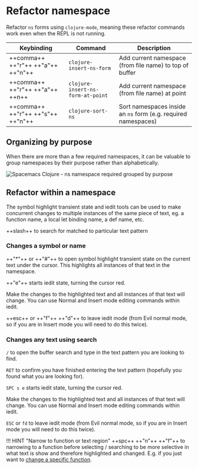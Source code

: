 # Refactor namespace

Refactor `ns` forms using `clojure-mode`, meaning these refactor commands work even when the REPL is not running.

| Keybinding                        | Command                           | Description                                                    |
|-----------------------------------|-----------------------------------|----------------------------------------------------------------|
| ++comma++ ++"r"++ ++"a"++ ++"n"++ | `clojure-insert-ns-form`          | Add current namespace (from file name) to top of buffer        |
| ++comma++ ++"r"++ ++"a"++ ++n++   | `clojure-insert-ns-form-at-point` | Add current namespace (from file name) at point                |
| ++comma++ ++"r"++ ++"s"++ ++"n"++ | `clojure-sort-ns`                 | Sort namespaces inside an `ns` form (e.g. required namespaces) |



## Organizing by purpose

When there are more than a few required namespaces, it can be valuable to group namespaces by their purpose rather than alphabetically.

![Spacemacs Clojure - ns namespace required grouped by purpose](https://raw.githubusercontent.com/practicalli/graphic-design/live/editors/spacemacs/screenshots/spacemacs-clojure-ns-form-requires-grouped-by-purpose.png)


## Refactor within a namespace

The symbol highlight transient state and iedit tools can be used to make concurrent changes to multiple instances of the same piece of text, eg. a function name, a local let binding name, a def name, etc.

++slash++ to search for matched to particular text pattern


### Changes a symbol or name

++"*"++ or ++"#"++ to open symbol highlight transient state on the current text under the cursor.  This highlights all instances of that text in the namespace.

++"e"++ starts iedit state, turning the cursor red.

Make the changes to the highlighted text and all instances of that text will change.  You can use Normal and Insert mode editing commands within iedit.

++esc++ or ++"f"++ ++"d"++ to leave iedit mode (from Evil normal mode, so if you are in Insert mode you will need to do this twice).


### Changes any text using search

 `/` to open the buffer search and type in the text pattern you are looking to find.

 `RET` to confirm you have finished entering the text pattern (hopefully you found what you are looking for).

`SPC s e` starts iedit state, turning the cursor red.

Make the changes to the highlighted text and all instances of that text will change.  You can use Normal and Insert mode editing commands within iedit.

`ESC` or `fd` to leave iedit mode (from Evil normal mode, so if you are in Insert mode you will need to do this twice).


!!! HINT "Narrow to function or text region"
   ++spc++ ++"n"++ ++"f"++ to narrowing to a function before selecting / searching to be more selective in what text is show and therefore highlighted and changed.  E.g. if you just want to [change a specific function](functions.md).
